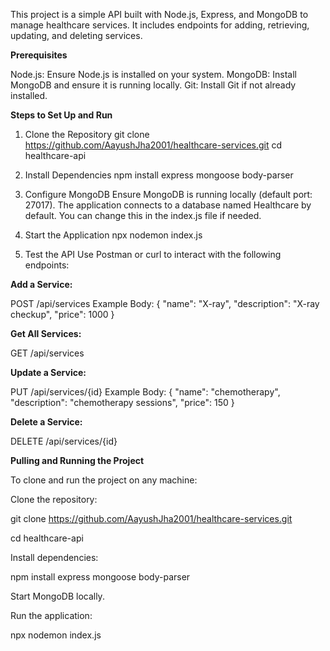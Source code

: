 This project is a simple API built with Node.js, Express, and MongoDB to manage healthcare services. It includes endpoints for adding, retrieving, updating, and deleting services.

**Prerequisites**

Node.js: Ensure Node.js is installed on your system.
MongoDB: Install MongoDB and ensure it is running locally.
Git: Install Git if not already installed.

**Steps to Set Up and Run**

1. Clone the Repository
git clone https://github.com/AayushJha2001/healthcare-services.git
cd healthcare-api

2. Install Dependencies
npm install express mongoose body-parser

3. Configure MongoDB
Ensure MongoDB is running locally (default port: 27017).
The application connects to a database named Healthcare by default. You can change this in the index.js file if needed.

4. Start the Application
npx nodemon index.js

5. Test the API
Use Postman or curl to interact with the following endpoints:

**Add a Service:**

POST /api/services
Example Body:
{
  "name": "X-ray",
  "description": "X-ray checkup",
  "price": 1000
}

**Get All Services:**

GET /api/services

**Update a Service:**

PUT /api/services/{id}
Example Body:
{
  "name": "chemotherapy",
  "description": "chemotherapy sessions",
  "price": 150
}

**Delete a Service:**

DELETE /api/services/{id}


**Pulling and Running the Project**

To clone and run the project on any machine:

Clone the repository:

git clone https://github.com/AayushJha2001/healthcare-services.git

cd healthcare-api

Install dependencies:

npm install express mongoose body-parser

Start MongoDB locally.

Run the application:

npx nodemon index.js
